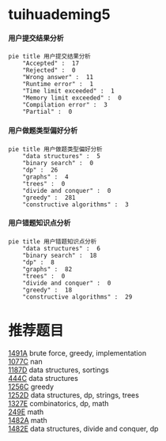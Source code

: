 # tuihuademing5

<!-- tabs:start -->



#### **用户提交结果分析**

```mermaid
pie title 用户提交结果分析
    "Accepted" :  17
    "Rejected" :  0
    "Wrong answer" :  11
    "Runtime error" :  1
    "Time limit exceeded" :  1
    "Memory limit exceeded" :  0
    "Compilation error" :  3
    "Partial" :  0
```

#### **用户做题类型偏好分析**

```mermaid
pie title 用户做题类型偏好分析
    "data structures" :  5
    "binary search" :  0
    "dp" :  26
    "graphs" :  4
    "trees" :  0
    "divide and conquer" :  0
    "greedy" :  281
    "constructive algorithms" :  3
```
#### **用户错题知识点分析**

```mermaid
pie title 用户错题知识点分析
    "data structures" :  6
    "binary search" :  18
    "dp" :  8
    "graphs" :  82
    "trees" :  0
    "divide and conquer" :  0
    "greedy" :  18
    "constructive algorithms" :  29
```



<!-- tabs:end -->
# 推荐题目
[1491A](https://codeforces.com/contest/1491/problem/A)		brute force,
                        greedy,
                        implementation		  
[1077C](https://codeforces.com/contest/1077/problem/C)		nan		  
[1187D](https://codeforces.com/contest/1187/problem/D)		data structures,
                        sortings		  
[444C](https://codeforces.com/contest/444/problem/C)		data structures		  
[1256C](https://codeforces.com/contest/1256/problem/C)		greedy		  
[1252D](https://codeforces.com/contest/1252/problem/D)		data structures,
                        dp,
                        strings,
                        trees		  
[1327E](https://codeforces.com/contest/1327/problem/E)		combinatorics,
                        dp,
                        math		  
[249E](https://codeforces.com/contest/249/problem/E)		math		  
[1482A](https://codeforces.com/contest/1482/problem/A)		math		  
[1482E](https://codeforces.com/contest/1482/problem/E)		data structures,
                        divide and conquer,
                        dp		  

